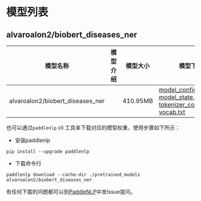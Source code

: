 #  模型列表

## alvaroalon2/biobert_diseases_ner

| 模型名称 | 模型介绍 | 模型大小  | 模型下载 |
| --- | --- | --- | --- |
|alvaroalon2/biobert_diseases_ner|  | 410.95MB | [model_config.json](https://bj.bcebos.com/paddlenlp/models/community/alvaroalon2/biobert_diseases_ner/model_config.json)<br>[model_state.pdparams](https://bj.bcebos.com/paddlenlp/models/community/alvaroalon2/biobert_diseases_ner/model_state.pdparams)<br>[tokenizer_config.json](https://bj.bcebos.com/paddlenlp/models/community/alvaroalon2/biobert_diseases_ner/tokenizer_config.json)<br>[vocab.txt](https://bj.bcebos.com/paddlenlp/models/community/alvaroalon2/biobert_diseases_ner/vocab.txt) |

也可以通过`paddlenlp` cli 工具来下载对应的模型权重，使用步骤如下所示：

* 安装paddlenlp

```shell
pip install --upgrade paddlenlp
```

* 下载命令行

```shell
paddlenlp download --cache-dir ./pretrained_models alvaroalon2/biobert_diseases_ner
```

有任何下载的问题都可以到[PaddleNLP](https://github.com/PaddlePaddle/PaddleNLP)中发Issue提问。